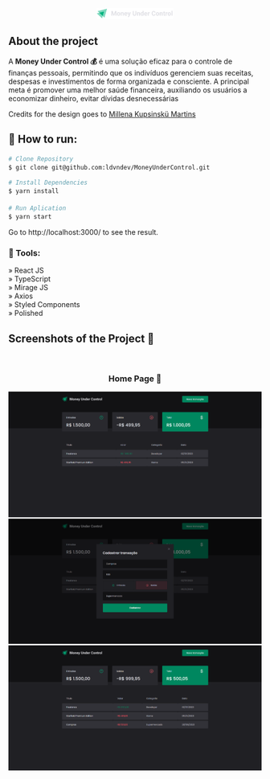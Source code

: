 <div align='center'><img style="width:30%" src='./src/assets/logo.svg'/></div>

<h2>About the project</h2>
 <p>A <b>Money Under Control 💰</b> é uma solução eficaz para o controle de finanças pessoais, permitindo que os indivíduos gerenciem suas receitas, despesas e investimentos de forma organizada e consciente. A principal meta é promover uma melhor saúde financeira, auxiliando os usuários a economizar dinheiro, evitar dívidas desnecessárias</br></p>

<p>Credits for the design goes to <a href='https://www.figma.com/community/file/1138814493269096792'>Millena Kupsinskü Martins</a></p>

<h2>🚀 How to run:</h2>

```bash
# Clone Repository
$ git clone git@github.com:ldvndev/MoneyUnderControl.git
```

```bash
# Install Dependencies
$ yarn install

# Run Aplication
$ yarn start
```
Go to http://localhost:3000/ to see the result.

<h3>🔧 Tools:</h3>

» React JS<br>
» TypeScript<br>
» Mirage JS<br>
» Axios<br>
» Styled Components<br>
» Polished<br>

<h2>Screenshots of the Project 📸</h2>
<br>
<h3 align='center'>Home Page 🏡</h3>

<div align='center'>
<img src='./src/assets/screencaptureDashboard.png'/>
<img src='./src/assets/screencaptureModal.png'/>
<img src='./src/assets/screencaptureDashboardImg.png'/>
</div>
<br>


